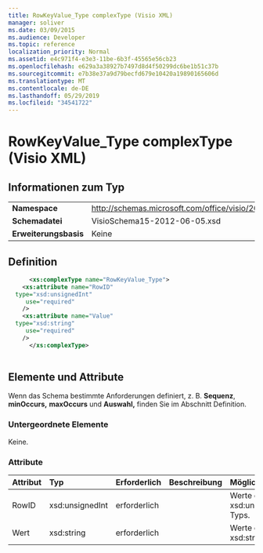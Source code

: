 ```yaml
---
title: RowKeyValue_Type complexType (Visio XML)
manager: soliver
ms.date: 03/09/2015
ms.audience: Developer
ms.topic: reference
localization_priority: Normal
ms.assetid: e4c971f4-e3e3-11be-6b3f-45565e56cb23
ms.openlocfilehash: e629a3a38927b7497d8d4f50299dc6be1b51c37b
ms.sourcegitcommit: e7b38e37a9d79becfd679e10420a19890165606d
ms.translationtype: MT
ms.contentlocale: de-DE
ms.lasthandoff: 05/29/2019
ms.locfileid: "34541722"
---
```

# <a name="rowkeyvalue_type-complextype-visio-xml"></a>RowKeyValue_Type complexType (Visio XML)

## <a name="type-information"></a>Informationen zum Typ

|||
|:-----|:-----|
|**Namespace** <br/> |http://schemas.microsoft.com/office/visio/2011/1/core  <br/> |
|**Schemadatei** <br/> |VisioSchema15-2012-06-05.xsd  <br/> |
|**Erweiterungsbasis** <br/> |Keine  <br/> |
   
## <a name="definition"></a>Definition

```XML
      <xs:complexType name="RowKeyValue_Type">
    <xs:attribute name="RowID"
  type="xsd:unsignedInt"
     use="required"
    />
    <xs:attribute name="Value"
  type="xsd:string"
     use="required"
    />
      </xs:complexType>
      
```

## <a name="elements-and-attributes"></a>Elemente und Attribute

Wenn das Schema bestimmte Anforderungen definiert, z. B. **Sequenz**, **minOccurs,** **maxOccurs** und **Auswahl,** finden Sie im Abschnitt Definition. 
  
### <a name="child-elements"></a>Untergeordnete Elemente

Keine.
  
### <a name="attributes"></a>Attribute

|**Attribut**|**Typ**|**Erforderlich**|**Beschreibung**|**Mögliche Werte**|
|:-----|:-----|:-----|:-----|:-----|
|RowID  <br/> |xsd:unsignedInt  <br/> |erforderlich  <br/> ||Werte des xsd:unsignedInt-Typs.  <br/> |
|Wert  <br/> |xsd:string  <br/> |erforderlich  <br/> ||Werte des xsd:string-Typs.  <br/> |
   

